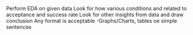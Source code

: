 Perform EDA on given data
	Look for how various conditions and related to acceptance and success rate
	Look for other insights  from data and draw conclusion
	Any format is acceptable -Graphs/Charts, tables oe simple sentences